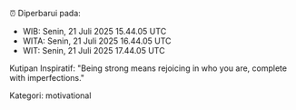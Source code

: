 ⏰ Diperbarui pada:
- WIB: Senin, 21 Juli 2025 15.44.05 UTC
- WITA: Senin, 21 Juli 2025 16.44.05 UTC
- WIT: Senin, 21 Juli 2025 17.44.05 UTC

Kutipan Inspiratif:
"Being strong means rejoicing in who you are, complete with imperfections."


Kategori: motivational

